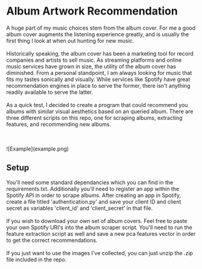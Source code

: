 # Album Artwork Recommendation
A huge part of my music choices stem from the album cover. For me a good album cover augments the listening experience greatly, and is usually the first thing I look at when out hunting for new music.
<br>
<br>
Historically speaking, the album cover has been a marketing tool for record
companies and artists to sell music. As streaming platforms and online music services have grown in size, the utility of the album cover has diminished. From a personal standpoint, I am always looking for music that fits my tastes sonically and visually. While services like Spotify have great recommendation engines in place to serve the former, there isn't anything readily available to serve the latter.
<br>
<br>
As a quick test, I decided to create a program that could recommend you albums with similar visual aesthetics based on an queried album. There are three different scripts on this repo, one for scraping albums, extracting features, and recommending new albums.

<br>
<br>
![Example](example.png)

## Setup
You'll need some standard dependancies which you can find in the requirements.txt. Additionally you'll need to register an app within the Spotify API in order to scrape albums. After creating an app in Spotify, create a file titled 'authentication.py' and save your client ID and client secret as variables 'client_id' and 'client_secret' in that file.
<br>
<br>
If you wish to download your own set of album covers. Feel free to paste your own Spotify URI's into the album scraper script. You'll need to run the feature extraction script as well and save a new pca features vector in order to get the correct recommendations.
<br>
<br>
If you just want to use the images I've collected, you can just unzip the .zip file included in the repo.
